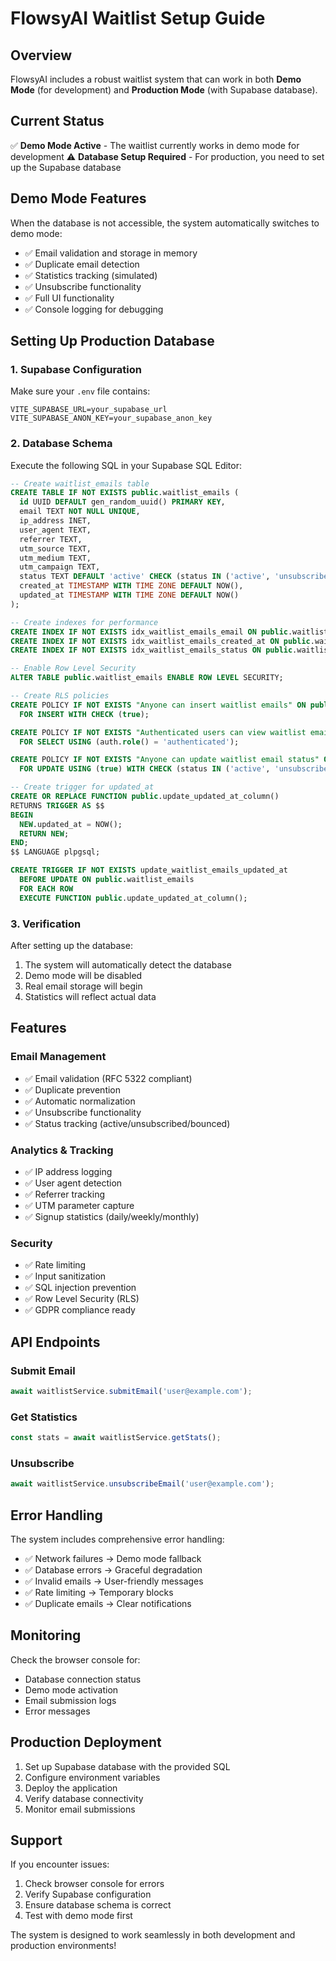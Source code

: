# FlowsyAI Waitlist Setup Guide

## Overview

FlowsyAI includes a robust waitlist system that can work in both **Demo Mode**
(for development) and **Production Mode** (with Supabase database).

## Current Status

✅ **Demo Mode Active** - The waitlist currently works in demo mode for
development ⚠️ **Database Setup Required** - For production, you need to set up
the Supabase database

## Demo Mode Features

When the database is not accessible, the system automatically switches to demo
mode:

- ✅ Email validation and storage in memory
- ✅ Duplicate email detection
- ✅ Statistics tracking (simulated)
- ✅ Unsubscribe functionality
- ✅ Full UI functionality
- ✅ Console logging for debugging

## Setting Up Production Database

### 1. Supabase Configuration

Make sure your `.env` file contains:

```env
VITE_SUPABASE_URL=your_supabase_url
VITE_SUPABASE_ANON_KEY=your_supabase_anon_key
```

### 2. Database Schema

Execute the following SQL in your Supabase SQL Editor:

```sql
-- Create waitlist_emails table
CREATE TABLE IF NOT EXISTS public.waitlist_emails (
  id UUID DEFAULT gen_random_uuid() PRIMARY KEY,
  email TEXT NOT NULL UNIQUE,
  ip_address INET,
  user_agent TEXT,
  referrer TEXT,
  utm_source TEXT,
  utm_medium TEXT,
  utm_campaign TEXT,
  status TEXT DEFAULT 'active' CHECK (status IN ('active', 'unsubscribed', 'bounced')),
  created_at TIMESTAMP WITH TIME ZONE DEFAULT NOW(),
  updated_at TIMESTAMP WITH TIME ZONE DEFAULT NOW()
);

-- Create indexes for performance
CREATE INDEX IF NOT EXISTS idx_waitlist_emails_email ON public.waitlist_emails(email);
CREATE INDEX IF NOT EXISTS idx_waitlist_emails_created_at ON public.waitlist_emails(created_at);
CREATE INDEX IF NOT EXISTS idx_waitlist_emails_status ON public.waitlist_emails(status);

-- Enable Row Level Security
ALTER TABLE public.waitlist_emails ENABLE ROW LEVEL SECURITY;

-- Create RLS policies
CREATE POLICY IF NOT EXISTS "Anyone can insert waitlist emails" ON public.waitlist_emails
  FOR INSERT WITH CHECK (true);

CREATE POLICY IF NOT EXISTS "Authenticated users can view waitlist emails" ON public.waitlist_emails
  FOR SELECT USING (auth.role() = 'authenticated');

CREATE POLICY IF NOT EXISTS "Anyone can update waitlist email status" ON public.waitlist_emails
  FOR UPDATE USING (true) WITH CHECK (status IN ('active', 'unsubscribed'));

-- Create trigger for updated_at
CREATE OR REPLACE FUNCTION public.update_updated_at_column()
RETURNS TRIGGER AS $$
BEGIN
  NEW.updated_at = NOW();
  RETURN NEW;
END;
$$ LANGUAGE plpgsql;

CREATE TRIGGER IF NOT EXISTS update_waitlist_emails_updated_at
  BEFORE UPDATE ON public.waitlist_emails
  FOR EACH ROW
  EXECUTE FUNCTION public.update_updated_at_column();
```

### 3. Verification

After setting up the database:

1. The system will automatically detect the database
2. Demo mode will be disabled
3. Real email storage will begin
4. Statistics will reflect actual data

## Features

### Email Management

- ✅ Email validation (RFC 5322 compliant)
- ✅ Duplicate prevention
- ✅ Automatic normalization
- ✅ Unsubscribe functionality
- ✅ Status tracking (active/unsubscribed/bounced)

### Analytics & Tracking

- ✅ IP address logging
- ✅ User agent detection
- ✅ Referrer tracking
- ✅ UTM parameter capture
- ✅ Signup statistics (daily/weekly/monthly)

### Security

- ✅ Rate limiting
- ✅ Input sanitization
- ✅ SQL injection prevention
- ✅ Row Level Security (RLS)
- ✅ GDPR compliance ready

## API Endpoints

### Submit Email

```typescript
await waitlistService.submitEmail('user@example.com');
```

### Get Statistics

```typescript
const stats = await waitlistService.getStats();
```

### Unsubscribe

```typescript
await waitlistService.unsubscribeEmail('user@example.com');
```

## Error Handling

The system includes comprehensive error handling:

- ✅ Network failures → Demo mode fallback
- ✅ Database errors → Graceful degradation
- ✅ Invalid emails → User-friendly messages
- ✅ Rate limiting → Temporary blocks
- ✅ Duplicate emails → Clear notifications

## Monitoring

Check the browser console for:

- Database connection status
- Demo mode activation
- Email submission logs
- Error messages

## Production Deployment

1. Set up Supabase database with the provided SQL
2. Configure environment variables
3. Deploy the application
4. Verify database connectivity
5. Monitor email submissions

## Support

If you encounter issues:

1. Check browser console for errors
2. Verify Supabase configuration
3. Ensure database schema is correct
4. Test with demo mode first

The system is designed to work seamlessly in both development and production
environments!
